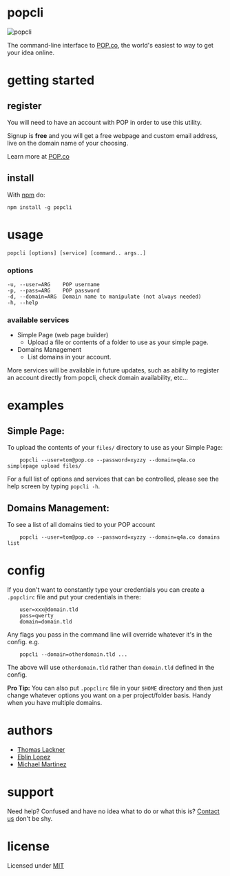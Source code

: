 # popcli
![popcli](https://s3.amazonaws.com/popco/images/POP-cli.gif)

The command-line interface to [POP.co](https://pop.co), the world's easiest to way to get your idea online.

# getting started

## register

You will need to have an account with POP in order to use this utility.

Signup is **free** and you will get a free webpage and custom email address, live on the domain name of your choosing.

Learn more at [POP.co](https://pop.co)

## install

With [npm](http://npmjs.org) do:

```
npm install -g popcli
```

# usage

```
popcli [options] [service] [command.. args..]
```

### options

```
-u, --user=ARG    POP username
-p, --pass=ARG    POP password
-d, --domain=ARG  Domain name to manipulate (not always needed)
-h, --help
```

### available services

* Simple Page (web page builder)
  * Upload a file or contents of a folder to use as your simple page.
* Domains Management
  * List domains in your account.

More services will be available in future updates, such as ability to register an account directly from popcli, check domain availability, etc...

# examples

## Simple Page:

To upload the contents of your `files/` directory to use as your Simple Page:

```
	popcli --user=tom@pop.co --password=xyzzy --domain=q4a.co simplepage upload files/
```

For a full list of options and services that can be controlled, please see the help screen
by typing `popcli -h`.

## Domains Management:

To see a list of all domains tied to your POP account
```
	popcli --user=tom@pop.co --password=xyzzy --domain=q4a.co domains list
```

# config
If you don't want to constantly type your credentials you can create a `.popclirc` file and put your credentials in there:

```
	user=xxx@domain.tld
	pass=qwerty
	domain=domain.tld
```

Any flags you pass in the command line will override whatever it's in the config. e.g.

```
	popcli --domain=otherdomain.tld ...
```
The above will use `otherdomain.tld` rather than `domain.tld` defined in the config.

**Pro Tip:**
You can also put `.popclirc` file in your `$HOME` directory and then just change whatever options you want on a per project/folder basis.
Handy when you have multiple domains.

# authors

* [Thomas Lackner](https://github.com/tlack)
* [Eblin Lopez](https://github.com/eblin)
* [Michael Martinez](https://github.com/mikem3d)

# support

Need help? Confused and have no idea what to do or what this is? [Contact us](https://pop.co/contact) don't be shy.

# license

Licensed under [MIT](https://github.com/popdotco/popcli/blob/master/LICENSE.txt)
